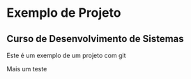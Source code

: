 # Exemplo de Projeto

## Curso de Desenvolvimento de Sistemas

Este é um exemplo de um projeto com git 

Mais um teste
